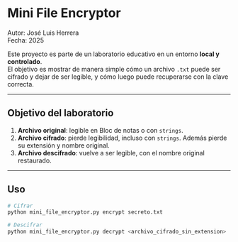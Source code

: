 # Mini File Encryptor

Autor: José Luis Herrera  
Fecha: 2025  

Este proyecto es parte de un laboratorio educativo en un entorno **local y controlado**.  
El objetivo es mostrar de manera simple cómo un archivo `.txt` puede ser cifrado y dejar de ser legible, 
y cómo luego puede recuperarse con la clave correcta.

---

## Objetivo del laboratorio

1. **Archivo original**: legible en Bloc de notas o con `strings`.
2. **Archivo cifrado**: pierde legibilidad, incluso con `strings`. Además pierde su extensión y nombre original.
3. **Archivo descifrado**: vuelve a ser legible, con el nombre original restaurado.

---

## Uso

```bash
# Cifrar
python mini_file_encryptor.py encrypt secreto.txt

# Descifrar
python mini_file_encryptor.py decrypt <archivo_cifrado_sin_extension>
